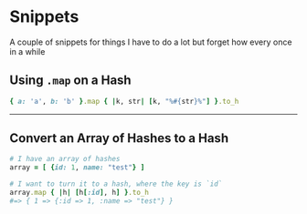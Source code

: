 # Snippets

A couple of snippets for things I have to do a lot but forget how every once in a while

## Using `.map` on a Hash

```ruby
{ a: 'a', b: 'b' }.map { |k, str| [k, "%#{str}%"] }.to_h
```



---



## Convert an Array of Hashes to a Hash

```ruby
# I have an array of hashes
array = [ {id: 1, name: "test"} ]

# I want to turn it to a hash, where the key is `id`
array.map { |h| [h[:id], h] }.to_h
#=> { 1 => {:id => 1, :name => "test"} } 
```

